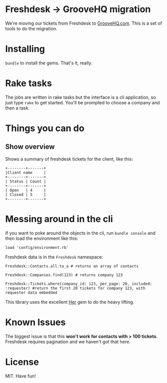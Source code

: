 # Freshdesk -> GrooveHQ migration
We're moving our tickets from Freshdesk to [GrooveHQ.com](http://www.groovehq.com). This is a set of tools to do the migration.

# Installing
`bundle` to install the gems. That's it, really.


# Rake tasks
The jobs are written in rake tasks but the interface is a cli application, so just type `rake` to get started. You'll be prompted to choose a company and then a task.



# Things you can do
## Show overview
Shows a summary of freshdesk tickets for the client, like this: 
```
+--------+-------+
|Client name     |
+--------+-------+
| Status | Count |
+--------+-------+
| Open   | 4     |
| Closed | 5     |
+--------+-------+
```

# Messing around in the cli
If you want to poke around the objects in the cli, run `bundle console` and then load the environment like this:

`load 'config/environment.rb'`

Freshdesk data is in the `Freshdesk` namespace:

```
Freshdesk::Contacts.all.to_a # returns an array of contacts

Freshdesk::Companies.find(123) # returns company 123

Freshdesk::Tickets.where(company_id: 123, per_page: 20, included: :requester) #return the first 20 tickets for company 123, with requester data embedded
```

This library uses the excellent [Her](https://github.com/remiprev/her) gem to do the heavy lifting.

# Known Issues
The biggest issue is that this __won't work for contacts with > 100 tickets__. Freshdesk requires pagination and we haven't got that here.
 
 # License
 MIT. Have fun!